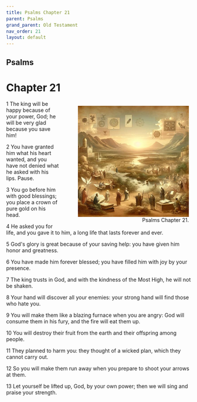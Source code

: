 ```yaml
---
title: Psalms Chapter 21
parent: Psalms
grand_parent: Old Testament
nav_order: 21
layout: default
---
```


## Psalms

# Chapter 21

<figure style="float: right; margin-right: 10px;">
    <img src="/assets/Image/Psalms/500/21.jpg" alt="Psalms Chapter 21" style="width: 300px; height: 300px; float: right;padding-left: 10px;"/>
    <figcaption style="clear: both;text-align: right;">Psalms Chapter 21.</figcaption>
</figure>
1 The king will be happy because of your power, God; he will be very glad because you save him!

2 You have granted him what his heart wanted, and you have not denied what he asked with his lips. Pause.

3 You go before him with good blessings; you place a crown of pure gold on his head.

4 He asked you for life, and you gave it to him, a long life that lasts forever and ever.

5 God's glory is great because of your saving help: you have given him honor and greatness.

6 You have made him forever blessed; you have filled him with joy by your presence.

7 The king trusts in God, and with the kindness of the Most High, he will not be shaken.

8 Your hand will discover all your enemies: your strong hand will find those who hate you.

9 You will make them like a blazing furnace when you are angry: God will consume them in his fury, and the fire will eat them up.

10 You will destroy their fruit from the earth and their offspring among people.

11 They planned to harm you: they thought of a wicked plan, which they cannot carry out.

12 So you will make them run away when you prepare to shoot your arrows at them.

13 Let yourself be lifted up, God, by your own power; then we will sing and praise your strength.


